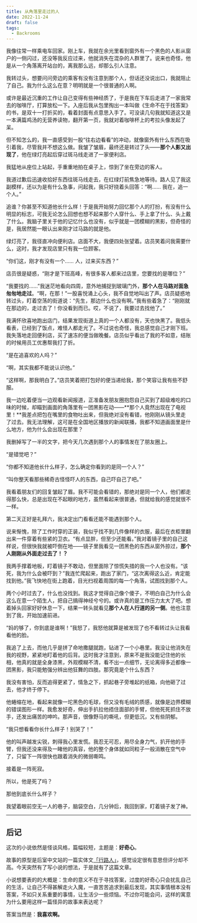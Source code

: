 ```yaml
---
title: 从角落里走过的人
date: 2022-11-24
draft: false
tags:
  - Backrooms
---
```


我像往常一样乘电车回家。刚上车，我就在余光里看到窗外有一个黑色的人影从窗户的一侧闪过，还没等我反应过来，他就消失在混杂的人群里了。说来也奇怪，他是从一个角落离开站台的，离我那么远，却那么引人注意。<!--more-->

我转过头，想要问问旁边的乘客有没有注意到那个人，但话还没说出口，我就阻止了自己。我为什么这么在意？明明就是一个很普通的人啊。

或许是最近沉重的工作让自己变得有些神经质了，于是我在下车后走进了一家我常去的咖啡厅，打算放松一下。入座后我从包里掏出一本叫做《生命不在于找答案》的书，是双十一打折买的，看着封面有点意思入手了。可没读几句我就知道这又是一本满篇鸡汤的无营养读物，翻开第一页，我就对着咖啡杯上的考拉头像发起了呆。

但不知怎么的，我一直感受到一股“往右边看看”的冲动，就像窗外有什么东西在吸引着我，尽管我并不想这么做。我皱了皱眉，最终还是转过了头——**那个人影又出现了**，他在绿灯亮起后穿过斑马线走进了一家便利店。

我猛地从座位上站起，手重重地拍在桌子上，惊到了坐在旁边的客人。

我道过歉后迅速收拾好东西往斑马线走去，在红绿灯前焦急地等待。路人见了我这副模样，还以为是有什么急事，问起我，我只好挠着头回答：“啊...... 我在，追一个人。”

追谁？你甚至不知道他长什么样！于是我开始努力回忆那个人的打扮，有没有什么明显的标志，可我无论怎么回想也想不起来那个人穿什么、手上拿了什么、头上戴了什么。我脑子里关于他的记忆什么也没有，似乎就是一团模糊的黑影，但奇怪的是，我居然能一眼认出来刚才过马路的就是他。

绿灯亮了，我径直冲向便利店。店面不大，我便四处张望着。店员笑着问我需要什么，这时，我才发现店里只有我一位顾客。

“你们这，刚才有没有一个...... 人，过来买东西？”

店员很是疑惑，“刚才是下班高峰，有很多客人都来过店里，您要找的是哪位？”

“我要找的......”我迷茫地看向四周，意外地捕捉到玻璃门外，**那个人在马路对面急匆匆地走过**。“啊，在那！”一股喜悦涌上心头，我不自觉地叫出了声。店员疑惑地转过头，盯着空荡的街道说：“先生，那边什么也没有啊。”我有些着急了：“刚刚就在那边的，走过去了！你没看到而已。哎，不说了，我要过去找他了。”

我满怀欣喜地跑出店门，结果发现街道上真的一个人都没有，天也快黑了。我低头看表，已经到了饭点，难怪人都走光了。不过说也奇怪，我总感觉自己才刚下班。我失落地走回便利店，买了速冻的便当做晚餐。店员似乎看出了我的不如意，结账的时候用员工优惠帮我打了折。

“是在追喜欢的人吗？”

“啊，其实我都不能说认识他。”

“这样啊，那我明白了。”店员笑着把打包好的便当递给我，那个笑容让我有些不舒服。

我一边吃着便当一边观看新闻报道，正准备发朋友圈抱怨自己买到了超级难吃的口味的时候，却瞄到画面的角落里有一团黑影在动——**那个人竟然出现在了电视里！**我差点把包在嘴里的食物吐出来，但我绝对没有看错，他刚刚从镜头里走了过去。我无法理解，这可是在全国地区播放的新闻联播，我都不知道画面里是什么地方，他为什么会出现在那里？

我删掉写了一半的文字，把今天几次遇到那个人的事情发在了朋友圈上。

“是错觉吧？”

“你都不知道他长什么样子，怎么确定你看到的是同一个人？”

“叫你整天看那些稀奇古怪怪吓人的东西，自己吓自己了吧。”

我看着朋友们的回复皱起了眉。我不可能会看错的，那绝对是同一个人，他们都走得那么快，总是出现在不起眼的地方，虽然看起来很普通，但就给我的感觉就很不一样。

第二天正好是礼拜六，我决定出门看看还能不能遇到那个人。

说来惭愧，除了工作时穿的正装，我似乎找不到几件像样的衣服，最后在衣柜里翻出来一件穿着有些紧的卫衣。“有点显胖，但至少还能看。”我对着镜子里的自己这样说，但很快我就被吓倒在地——镜子里我看见一团黑色的东西从窗外掠过，**那个人刚刚从外面走过去了！？**

我两手撑着地板，盯着镜子不敢动，但里面除了惊慌失措的我一个人也没有。“该死，我为什么会被吓到？”我连忙爬起来，跑出了家门，“这次离得这么近，肯定能找到他。”我飞快地在街上跑着，目光扫视着周围的每一个角落，试图找到那个人。

两个小时过去了，什么也没找到。我这才觉得自己像个傻子，不明白自己为什么会这么在意一个陌生人，把自己搞得神经兮兮的。或许真的是工作压力太大了吧。想着掉头回家好好休息一下，结果一转头就看见**那个人在人行道的另一侧**。他也注意到了我，开始加速前进。

“妈的够了，你到底是谁啊！”我怒了，我怒他就算是被发现了也不看转过头让我看看他的脸。

我追了上去，而他几乎是拼了命地撒腿就跑，钻进了一个小巷里。我没让他消失在我的视野，紧紧地盯着他的后背。这时我才注意到，原来不是我没能记住他的长相，他真的就是全身漆黑，外观模糊不清，看不出一点细节，无论离得多近都像一团黑影，我只能勉强分辨出他狂舞的四肢。那究竟是个什么东西？

我没有害怕，反而追得更紧了，情急之下，抓起巷子旁堆起的纸箱，向他砸了过去，他才终于停下。

他蜷缩在地，看起来就像一坨黑色的毛球，但又没有毛绒的质感，就像是边界模糊的错误图形一样。我愈发好奇，伸出手扒拉他捂住面部的手臂，但他死死抓住不放手，还发出痛苦的呻吟。那声音，很像野马的嘶吼，但更低沉，又有些阴郁。

“我只想看看你长什么样子！别哭了！”

他的叫声越发尖锐，刺得我心里发慌。我忍无可忍，用尽全身力气，扒开他的手臂，但我还没来得及一睹他的真容，他的整个身体就如同粒子一般消散在空气中了，只留下一阵很快也跟着消失的微弱嘶鸣。

接着是一阵死寂。

所以，他是死了吗？

那他到底长什么样子？

我望着眼前空无一人的巷子，脑袋空白，几分钟后，我回到家，盯着镜子发了神。

------

## 后记

这次的小说依然是怪谈风格，篇幅较短，主题是：**好奇心**。

故事的原型是后室中文站的一篇实体文[「行路人」](http://backrooms-wiki-cn.wikidot.com/entity-c-22)，感觉设定很有意思但评分却不高。今天突然有了写小说的想法，于是就有了这篇文章。

小说想要表的的大概是：生命的意义不在于寻找答案，过度的好奇心只会扰乱自己的生活，让自己不得甚解走火入魔，一直苦苦追求到最后发现，其实事情根本没有答案，不如只关系重要的事情，让生活少一些烦恼。不过你可能会问，这样的寓意为什么要用这样一篇怪异的故事来表达呢？

答案当然是：**我喜欢啊。**

